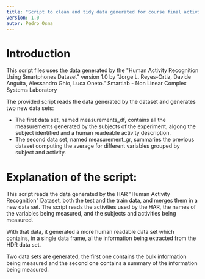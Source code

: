 ```yaml
---
title: "Script to clean and tidy data generated for course final activity. Course Name: Getting and Cleaning Data"
version: 1.0
autor: Pedro Osma
---
```


Introduction
============

This script files uses the data generated by the "Human Activity Recognition Using Smartphones Dataset" version 1.0 by "Jorge L. Reyes-Ortiz, Davide Anguita, Alessandro Ghio, Luca Oneto." Smartlab - Non Linear Complex Systems Laboratory

The provided script reads the data generated by the dataset and generates two new data sets:
- The first data set, named measurements_df, contains all the measurements generated by the subjects of the experiment, algong the subject identified and a human readeable activity description.
- The second data set, named measurement_gr, summaries the previous dataset computing the average for different variables grouped by subject and activity.

Explanation of the script:
=========================

This script reads the data generated by the HAR "Human Activity Recognition" Dataset, both the test and the train data, and merges them in a new data set. The script reads the activities used by the HAR, the names of the variables being measured, and the subjects and activities being measured.

With that data, it generated a more human readable data set which contains, in a single data frame, al the information being extracted from the HDR data set.

Two data sets are generated, the first one contains the bulk information being measured and the second one contains a summary of the information being measured.

